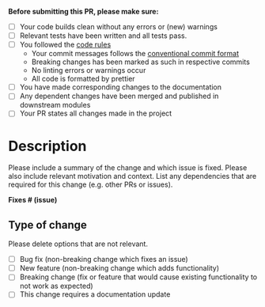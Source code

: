 **Before submitting this PR, please make sure:**

- [ ] Your code builds clean without any errors or (new) warnings
- [ ] Relevant tests have been written and all tests pass.
- [ ] You followed the [code rules][rules]
  - Your commit messages follows the [conventional commit format][commit-format]
  - Breaking changes has been marked as such in respective commits
  - No linting errors or warnings occur
  - All code is formatted by prettier
- [ ] You have made corresponding changes to the documentation
- [ ] Any dependent changes have been merged and published in downstream modules
- [ ] Your PR states all changes made in the project

# Description

Please include a summary of the change and which issue is fixed. Please also include relevant motivation and context. List any dependencies that are required for this change (e.g. other PRs or issues).

**Fixes # (issue)**

## Type of change

Please delete options that are not relevant.

- [ ] Bug fix (non-breaking change which fixes an issue)
- [ ] New feature (non-breaking change which adds functionality)
- [ ] Breaking change (fix or feature that would cause existing functionality to not work as expected)
- [ ] This change requires a documentation update

[commit-format]: https://www.conventionalcommits.org/en/v1.0.0/
[rules]: ../CONTRIBUTING.md#a-id%22overview%22a-required-tooling-and-conventions
